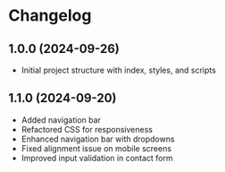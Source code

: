 # Changelog

## 1.0.0 (2024-09-26)

- Initial project structure with index, styles, and scripts

## 1.1.0 (2024-09-20)

- Added navigation bar
- Refactored CSS for responsiveness
- Enhanced navigation bar with dropdowns
- Fixed alignment issue on mobile screens
- Improved input validation in contact form
